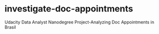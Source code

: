 # investigate-doc-appointments
Udacity Data Analyst Nanodegree Project-Analyzing Doc Appointments in Brasil
